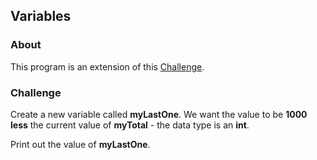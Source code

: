 ## Variables

### About

This program is an extension of this [Challenge](https://github.com/FinalRestartOfCoding/udemy-java-challenge-ii.git).

### Challenge

Create a new variable called <b>myLastOne</b>. We want the value to be <b>1000 less</b> the current value of <b>myTotal</b> - the data type is an <b>int</b>.

Print out the value of <b>myLastOne</b>.
